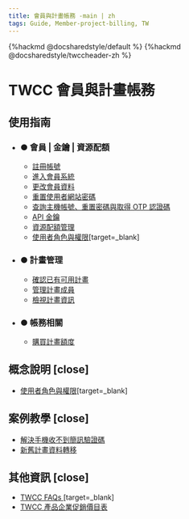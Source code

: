 ```yaml
---
title: 會員與計畫帳務 -main | zh
tags: Guide, Member-project-billing, TW
---
```


{%hackmd @docsharedstyle/default %}
{%hackmd @docsharedstyle/twccheader-zh %}

# TWCC 會員與計畫帳務

使用指南 <i class="fa fa-book" aria-hidden="true"></i>  
---

- ### ● 會員 | 金鑰 | 資源配額
    - [註冊帳號](https://man.twcc.ai/@twsdocs/guide-service-signup-zh)
    - [進入會員系統](https://man.twcc.ai/@twsdocs/howto-service-access-service-zh)
    - [更改會員資料](https://man.twcc.ai/@twsdocs/guide-service-update-your-info-zh)
    - [重置使用者網站密碼](https://man.twcc.ai/@twsdocs/guide-service-reset-portal-pwd-zh)
    - [查詢主機帳號、重置密碼與取得 OTP 認證碼](https://man.twcc.ai/@twsdocs/guide-service-hostname-pwd-otp-zh)
    - [API 金鑰](https://man.twcc.ai/@TWSC/guide-service-api-key-zh)
    - [資源配額管理](https://man.twcc.ai/@TWSC/guide-service-quota-mngmnt-zh)
    - [使用者角色與權限](https://man.twcc.ai/@twsdocs/role-main-zh)[target=_blank]

- ### ● 計畫管理
    - [確認已有可用計畫](https://man.twcc.ai/@twsdocs/guide-service-project-availability-zh)
    - [管理計畫成員](https://man.twcc.ai/@twsdocs/guide-service-manage-project-team-zh)
    - [檢視計畫資訊](https://man.twcc.ai/@twccdocs/guide-service-view-project-zh)

- ### ● 帳務相關
    - [購買計畫額度](https://man.twcc.ai/@twsdocs/apply-project-and-credit-zh)

概念說明 <i class="fa fa-commenting-o" aria-hidden="true"></i> [close]
---
- [使用者角色與權限](https://man.twcc.ai/@twccdocs/role-main-zh/https%3A%2F%2Fman.twcc.ai%2F%40twccdocs%2Frole-overview-zh)[target=_blank]

案例教學 <i class="fa fa-lightbulb-o" aria-hidden="true"></i> [close]
---
- [解決手機收不到簡訊驗證碼](https://man.twcc.ai/@twccdocs/howo-service-receive-verif-phone-zh)
- [新舊計畫資料轉移](https://man.twcc.ai/@twccdocs/howto-project-data-transfer-zh)

其他資訊 <i class="fa fa-info-circle" aria-hidden="true"></i> [close]
---

- [TWCC FAQs <i class="fa fa-question-circle" aria-hidden="true"></i>](https://man.twcc.ai/@twccdocs/faq-zh/https%3A%2F%2Fman.twcc.ai%2F%40twccdocs%2Ffaq-membership-project-billing-zh)[target=_blank]
- [TWCC 產品企業促銷價目表 <i class="fa fa-th-list" aria-hidden="true"></i>](https://man.twcc.ai/@twsdocs/pricing-zh)